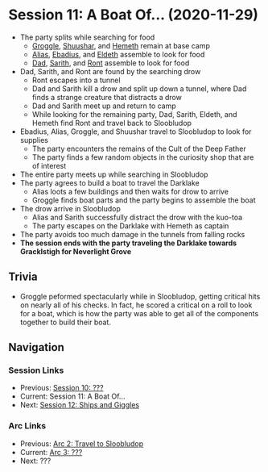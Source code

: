 # Session 11: A Boat Of... (2020-11-29)
* The party splits while searching for food
    * [Groggle](../../characters/pcs/groggle.md), [Shuushar](../../characters/party/shuushar.md), and [Hemeth](../../characters/party/hemeth.md) remain at base camp
    * [Alias](../../characters/pcs/alias.md), [Ebadius](../../characters/party/ebadius.md), and [Eldeth](../../characters/party/eldeth.md) assemble to look for food
    * [Dad](../../characters/pcs/dad.md), [Sarith](../../characters/party/sarith.md), and [Ront](../../characters/party/ront.md) assemble to look for food
* Dad, Sarith, and Ront are found by the searching drow
    * Ront escapes into a tunnel
    * Dad and Sarith kill a drow and split up down a tunnel, where Dad finds a strange creature that distracts a drow
    * Dad and Sarith meet up and return to camp
    * While looking for the remaining party, Dad, Sarith, Eldeth, and Hemeth find Ront and travel back to Sloobludop
* Ebadius, Alias, Groggle, and Shuushar travel to Sloobludop to look for supplies
    * The party encounters the remains of the Cult of the Deep Father
    * The party finds a few random objects in the curiosity shop that are of interest
* The entire party meets up while searching in Sloobludop
* The party agrees to build a boat to travel the Darklake
    * Alias loots a few buildings and then waits for drow to arrive
    * Groggle finds boat parts and the party begins to assemble the boat
* The drow arrive in Sloobludop
    * Alias and Sarith successfully distract the drow with the kuo-toa
    * The party escapes on the Darklake with Hemeth as captain
* The party avoids too much damage in the tunnels from falling rocks
* **The session ends with the party traveling the Darklake towards Gracklstigh for Neverlight Grove**

## Trivia
* Groggle peformed spectacularly while in Sloobludop, getting critical hits on nearly all of his checks. In fact, he scored a critical on a roll to look for a boat, which is how the party was able to get all of the components together to build their boat.

## Navigation
### Session Links
* Previous: [Session 10: ???](../arc02/session10-2020-11-08.md)
* Current: Session 11: A Boat Of...
* Next: [Session 12: Ships and Giggles](session12-2020-01-03.md)

### Arc Links
* Previous: [Arc 2: Travel to Sloobludop](../arc02/info.md)
* Current: [Arc 3: ???](info.md)
* Next: ??? 
